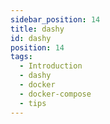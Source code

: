 ```yaml
---
sidebar_position: 14
title: dashy
id: dashy
position: 14
tags:
  - Introduction
  - dashy
  - docker
  - docker-compose
  - tips
---
```

